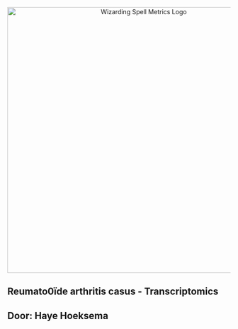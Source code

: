 <p align="center">
  <img src="assets/Logo_SpellMetrics.png" alt="Wizarding Spell Metrics Logo" width="600"/>
</p>


## Reumato0ïde arthritis casus - Transcriptomics 
## Door: Haye Hoeksema
